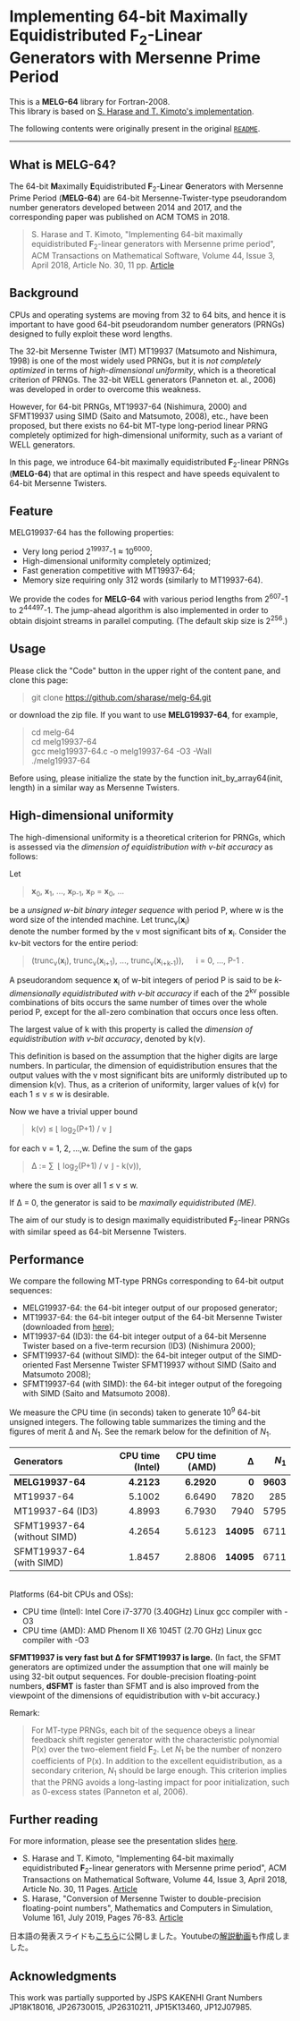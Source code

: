 # Implementing 64-bit Maximally Equidistributed  **F**<sub>2</sub>-Linear Generators with Mersenne Prime Period

This is a **MELG-64** library for Fortran-2008.  
This library is based on [S. Harase and T. Kimoto's implementation](https://github.com/sharase/melg-64).

The following contents were originally present in the original [`README`](https://github.com/sharase/melg-64/blob/master/README.md).

----------

## What is MELG-64?

The 64-bit **M**aximally **E**quidistributed **F**<sub>2</sub>-**L**inear **G**enerators with Mersenne Prime Period (**MELG-64**) are 64-bit Mersenne-Twister-type pseudorandom number generators developed between 2014 and 2017, and the corresponding paper was published on ACM TOMS in 2018.

> S. Harase and T. Kimoto, "Implementing 64-bit maximally equidistributed **F**<sub>2</sub>-linear generators with Mersenne prime period", ACM Transactions on Mathematical Software, Volume 44, Issue 3, April 2018, Article No. 30, 11 pp. <a href="http://doi.acm.org/10.1145/3159444">Article</a>

## Background
CPUs and operating systems are moving from 32 to 64 bits, and hence it is important to have good 64-bit pseudorandom number generators (PRNGs) designed to fully exploit these word lengths. 

The 32-bit Mersenne Twister (MT) MT19937 (Matsumoto and Nishimura, 1998) is one of the most widely used PRNGs, but it is _not completely optimized_ in terms of _high-dimensional uniformity_, which is a theoretical criterion of PRNGs. The 32-bit WELL generators (Panneton et. al., 2006) was developed in order to overcome this weakness. 

However, for 64-bit PRNGs, MT19937-64 (Nishimura, 2000) and SFMT19937 using SIMD (Saito and Matsumoto, 2008), etc., have been proposed, but there exists no 64-bit MT-type long-period linear PRNG completely optimized for high-dimensional uniformity, such as a variant of WELL generators.

In this page, we introduce 64-bit maximally equidistributed **F**<sub>2</sub>-linear PRNGs (**MELG-64**) that are optimal in this respect and have speeds equivalent to 64-bit Mersenne Twisters. 

## Feature

MELG19937-64 has the following properties:
-  Very long period 2<sup>19937</sup>-1 <span></span> <span>&asymp;</span> 10<sup>6000</sup>;
- High-dimensional uniformity completely optimized;
- Fast generation competitive with MT19937-64;
- Memory size requiring only 312 words (similarly to MT19937-64).

We provide the codes for **MELG-64** with various period lengths from 2<sup>607</sup>-1 to 2<sup>44497</sup>-1. The jump-ahead algorithm is also implemented in order to obtain disjoint streams in parallel computing. (The default skip size is 2<sup>256</sup>.)

## Usage

Please click the "Code" button in the upper right of the content pane, and clone this page: 

> git clone https://github.com/sharase/melg-64.git

or download the zip file. If you want to use **MELG19937-64**, for example,
> cd melg-64 </br>
> cd melg19937-64 </br>
> gcc melg19937-64.c -o melg19937-64 -O3 -Wall </br>
> ./melg19937-64

Before using, please initialize the state by the function init_by_array64(init, length) in a similar way as Mersenne Twisters.

## High-dimensional uniformity
The high-dimensional uniformity is a theoretical criterion for PRNGs, which is assessed via the _dimension of equidistribution with v-bit accuracy_ as follows:

Let

> **x**<sub>0</sub>, **x**<sub>1</sub>, ..., **x**<sub>P-1</sub>, **x**<sub>P</sub> = **x**<sub>0</sub>, ...

be a _unsigned w-bit binary integer sequence_ with period P, 
where w is the word size of the intended machine. Let trunc<sub>v</sub>(**x**<sub>i</sub>)  
denote the number formed by the v most significant bits of **x**<sub>i</sub>. Consider the kv-bit vectors for the entire period:

> (trunc<sub>v</sub>(**x**<sub>i</sub>), trunc<sub>v</sub>(**x**<sub>i+1</sub>), ..., trunc<sub>v</sub>(**x**<sub>i+k-1</sub>)), &emsp; i = 0, ..., P-1 .

A pseudorandom sequence **x**<sub>i</sub> of w-bit integers of period P is said to be _k-dimensionally equidistributed with v-bit accuracy_ if each of the 2<sup>kv</sup> possible combinations of bits occurs the same number of times over the whole period P, except for the all-zero combination that occurs once less often. 

The largest value of k with this property is called the _dimension of equidistribution 
with v-bit accuracy_, denoted by k(v).

This definition is based on the assumption that the higher digits are large numbers. In particular, the dimension of equidistribution ensures that the output values with the v most significant bits are uniformly distributed up to dimension k(v). Thus, as a criterion of uniformity, larger values of k(v) for each 1
<span>&le;</span> v <span>&le;</span>  w is desirable.

Now we have a trivial upper bound 

> k(v) <span>&le;</span> <span>&lfloor;</span> log<sub>2</sub>(P+1) / v <span>&rfloor;</span>

for each v = 1, 2, ...,w. Define the sum of the gaps 

> <span>&Delta;</span> := <span>&sum;</span>&ensp;<span>&lfloor;</span> log<sub>2</sub>(P+1) / v <span>&rfloor;</span> - k(v)), 

where the sum is over all 1 <span>&le;</span> v <span>&le;</span> w.

If <span>&Delta;</span> = 0, the generator is said to be _maximally equidistributed (ME)_.  

The aim of our study is to design maximally equidistributed **F**<sub>2</sub>-linear PRNGs with similar speed as 64-bit Mersenne Twisters.

## Performance

We compare the following MT-type PRNGs corresponding to 64-bit output sequences:
- MELG19937-64: the 64-bit integer output of our proposed generator;
- MT19937-64: the 64-bit integer output of the 64-bit Mersenne Twister (downloaded from <a href="http://www.math.sci.hiroshima-u.ac.jp/m-mat/MT/emt.html">here</a>);
- MT19937-64 (ID3): the 64-bit integer output of a 64-bit Mersenne Twister based on a five-term
recursion (ID3) (Nishimura 2000);
- SFMT19937-64 (without SIMD): the 64-bit integer output of the SIMD-oriented Fast
Mersenne Twister SFMT19937 without SIMD (Saito and Matsumoto 2008);
- SFMT19937-64 (with SIMD): the 64-bit integer output of the foregoing with SIMD (Saito
and Matsumoto 2008).

We measure the CPU time (in seconds) taken to generate 10<sup>9</sup> 64-bit unsigned integers. 
The following table summarizes the timing and the figures of merit <span>&Delta;</span> and _N_<sub>1</sub>. 
See the remark below for the definition of _N_<sub>1</sub>.

| Generators | CPU time (Intel) | CPU time (AMD) | <span>&Delta;</span> | _N_<sub>1</sub> |
| :--------- | ---------------: | -------------: | -------: | ----: |
| **MELG19937-64** | **4.2123** | **6.2920** | **0** | **9603** |
| MT19937-64 | 5.1002 | 6.6490 | 7820 | 285 |
| MT19937-64 (ID3) | 4.8993 | 6.7930 | 7940 | 5795 |
| SFMT19937-64 (without SIMD) | 4.2654 | 5.6123 | **14095** | 6711 |
| SFMT19937-64 (with SIMD) | 1.8457 | 2.8806 | **14095** | 6711 |

</br>
Platforms (64-bit CPUs and OSs):

- CPU time (Intel): Intel Core i7-3770 (3.40GHz) Linux gcc compiler with -O3
- CPU time (AMD): AMD Phenom II X6 1045T (2.70 GHz) Linux gcc compiler with -O3

**SFMT19937 is very fast but <span>&Delta;</span> for SFMT19937 is large.** 
(In fact, the SFMT
generators are optimized under the assumption that one will mainly be using 32-bit output sequences. For double-precision floating-point numbers, **dSFMT** is faster than SFMT and is also improved
from the viewpoint of the dimensions of equidistribution with v-bit accuracy.)

Remark:
>For MT-type PRNGs, each bit of the sequence obeys a linear feedback shift register generator with the characteristic polynomial P(x) over the two-element field **F**<sub>2</sub>.
Let _N_<sub>1</sub> be the number of nonzero coefficients of P(x). 
In addition to the excellent equidistribution, as a secondary criterion, _N_<sub>1</sub> should be large enough. 
This criterion implies that the PRNG avoids a long-lasting impact for poor initialization, such as 0-excess states (Panneton et al, 2006).

## Further reading

For more information, please see the presentation slides <a href="https://www.slideshare.net/ShinHarase/implementing-64bit-maximally-equidistributed-f2linear-generators-with-mersenne-prime-period">here</a>.

- S. Harase and T. Kimoto, "Implementing 64-bit maximally equidistributed **F**<sub>2</sub>-linear generators with Mersenne prime period", ACM Transactions on Mathematical Software, Volume 44, Issue 3, April 2018, Article No. 30, 11 Pages. <a href="http://doi.acm.org/10.1145/3159444">Article</a>
- S. Harase, "Conversion of Mersenne Twister to double-precision floating-point numbers", Mathematics and Computers in Simulation, Volume 161, July 2019, Pages 76-83. <a href="https://doi.org/10.1016/j.matcom.2018.08.006"> Article</a>

日本語の発表スライドも<a href="https://www.slideshare.net/ShinHarase/64-243960243">こちら</a>に公開しました。Youtubeの<a href="https://youtu.be/x9MWym2MV6o">解説動画</a>も作成しました。

## Acknowledgments
This work was partially supported by JSPS KAKENHI Grant Numbers JP18K18016, JP26730015, JP26310211, JP15K13460, JP12J07985.
